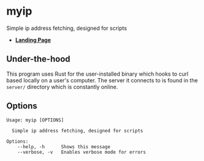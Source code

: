 # myip

Simple ip address fetching, designed for scripts

- **[Landing Page](https://myip.ogriffiths.com)**

## Under-the-hood

This program uses Rust for the user-installed binary which hooks to curl based locally on a user's computer. The server it connects to is found in the `server/` directory which is constantly online.

## Options

```none
Usage: myip [OPTIONS]

  Simple ip address fetching, designed for scripts

Options:
    --help, -h      Shows this message
    --verbose, -v   Enables verbose mode for errors
```
